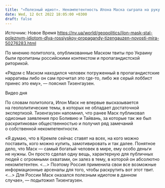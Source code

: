 ```yaml
---
title: "«Полезный идиот». Некомпетентность Илона Маска сыграла на руку российской пропаганде — Тизенгаузен"
date: Wed, 12 Oct 2022 18:05:00 +0300
draft: false
---
```

Источник: Новое Время https://nv.ua/world/geopolitics/ilon-mask-stal-poleznym-idiotom-dlya-rossiyskoy-propagandy-tizengauzen-novosti-mira-50276283.html


 По мнению политолога, опубликованные Маском твиты про Украину были пропитаны российскими контекстом и пропагандистской риторикой.

«Рядом с Маском находился человек погруженный в пропагандистские нарративы либо он сам прочитал это где-то, либо же серый лоббист принес это ему», — пояснил Тизенгаузен.

 Видео дня   

По словам политолога, Илон Маск не впервые высказывается на геополитические темы, в которых не обладает достаточной экспертизой. Тизенгаузен напомнил, что ранее Маск публиковал одиозные заявления про Боливию и Тайвань, за которые так же был раскритикован общественностью и получил ряд замечаний о собственной некомпетентности.

«Я думаю, что в Кремле сейчас ставят на всех, на кого можно поставить, кого можно купить, замотивировать и так далее. Понятное дело, что Маск — самый богатый человек в мире, ему особо деньги не нужны. Он просто сделал одну вещь, характерную для публичных людей с огромными охватами, он залез в тему, в которой он абсолютно некомпетентен. <...> Поэтому Россия применила свои все возможные информационные арсеналы для того, чтобы раскрутить вот этот твит. <...> Для России Маск оказался полезным идиотом в данном случае», — подытожил Тизенгаузен.
